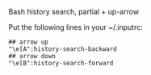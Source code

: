 Bash history search, partial + up-arrow
  
  Put the following lines in your ~/.inputrc:

    ## arrow up
    "\e[A":history-search-backward
    ## arrow down
    "\e[B":history-search-forward

